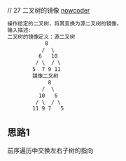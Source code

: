 // 27 二叉树的镜像
[nowcoder](https://www.nowcoder.com/practice/564f4c26aa584921bc75623e48ca3011?tpId=13&tqId=11171&tPage=1&rp=1&ru=/ta/coding-interviews&qru=/ta/coding-interviews/question-ranking)

```html
操作给定的二叉树，将其变换为源二叉树的镜像。
输入描述:
二叉树的镜像定义：源二叉树
    	    8
    	   /  \
    	  6   10
    	 / \  / \
    	5  7 9 11
    	镜像二叉树
    	     8
    	   /  \
    	  10   6
    	 / \  / \
    	11 9 7   5
```
    	
    	
## 思路1
前序遍历中交换左右子树的指向  
